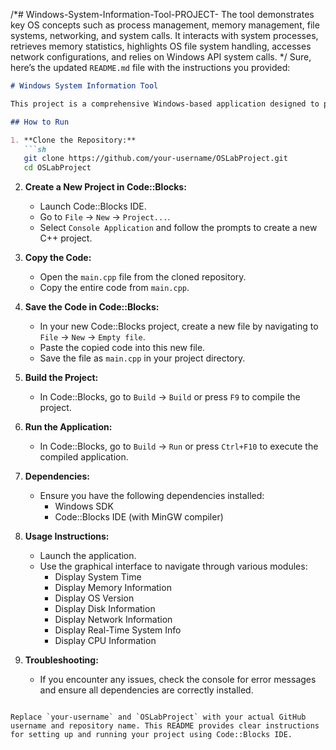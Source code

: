 /*# Windows-System-Information-Tool-PROJECT-
The tool demonstrates key OS concepts such as process management, memory management, file systems, networking, and system calls. It interacts with system processes, retrieves memory statistics, highlights OS file system handling, accesses network configurations, and relies on Windows API system calls.
*/
Sure, here’s the updated `README.md` file with the instructions you provided:

```markdown
# Windows System Information Tool

This project is a comprehensive Windows-based application designed to provide real-time system information and resource monitoring. It leverages various Windows API functions to gather and display critical system metrics such as memory usage, disk usage, network information, CPU details, and OS version. Featuring a user-friendly graphical interface, the tool allows users to easily access detailed system information through interactive modules, message boxes, and graphical representations.

## How to Run

1. **Clone the Repository:**
   ```sh
   git clone https://github.com/your-username/OSLabProject.git
   cd OSLabProject
   ```

2. **Create a New Project in Code::Blocks:**
   - Launch Code::Blocks IDE.
   - Go to `File` -> `New` -> `Project...`.
   - Select `Console Application` and follow the prompts to create a new C++ project.

3. **Copy the Code:**
   - Open the `main.cpp` file from the cloned repository.
   - Copy the entire code from `main.cpp`.

4. **Save the Code in Code::Blocks:**
   - In your new Code::Blocks project, create a new file by navigating to `File` -> `New` -> `Empty file`.
   - Paste the copied code into this new file.
   - Save the file as `main.cpp` in your project directory.

5. **Build the Project:**
   - In Code::Blocks, go to `Build` -> `Build` or press `F9` to compile the project.

6. **Run the Application:**
   - In Code::Blocks, go to `Build` -> `Run` or press `Ctrl+F10` to execute the compiled application.

7. **Dependencies:**
   - Ensure you have the following dependencies installed:
     - Windows SDK
     - Code::Blocks IDE (with MinGW compiler)

8. **Usage Instructions:**
   - Launch the application.
   - Use the graphical interface to navigate through various modules:
     - Display System Time
     - Display Memory Information
     - Display OS Version
     - Display Disk Information
     - Display Network Information
     - Display Real-Time System Info
     - Display CPU Information

9. **Troubleshooting:**
   - If you encounter any issues, check the console for error messages and ensure all dependencies are correctly installed.
```

Replace `your-username` and `OSLabProject` with your actual GitHub username and repository name. This README provides clear instructions for setting up and running your project using Code::Blocks IDE.
